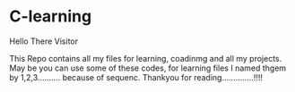 # C-learning
Hello There Visitor

This Repo contains all my files for learning, coadinmg and all my projects.
May be you can use some of these codes, for learning files I named thgem by 1,2,3.......... because of sequenc.
Thankyou for reading..............!!!! 
